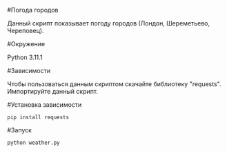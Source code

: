 #Погода городов

Данный скрипт показывает погоду городов (Лондон, Шереметьево, Череповец).

#Окружение

Python 3.11.1

#Зависимости

Чтобы пользоваться данным скриптом скачайте библиотеку "requests".
Импортируйте данный скрипт.

#Установка зависимости

`pip install requests`

#Запуск

`python weather.py`